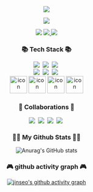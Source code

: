 <div align="center">
  
![](https://capsule-render.vercel.app/api?section=header&type=waving&color=auto&height=150&fontSize=30&animation=twinkling&text=안녕하세요%20백엔드%20개발자%20이진서입니다%20🧑‍💻)

<a href="https://github.com/hia0706"><img src="https://hits.seeyoufarm.com/api/count/incr/badge.svg?url=https%3A%2F%2Fgithub.com%2Fshia0706&count_bg=%23000000&title_bg=%23000000&icon=github.svg&icon_color=%23E7E7E7&title=GitHub&edge_flat=false)"/></a>
<p>
<a href="https://hia0706.notion.site/636304a7f548400e98b645a4f3480ff7?pvs=4" target="_blank"><img src="https://img.shields.io/badge/notion-000000?style=flat&logo=notion&logoColor=f0f0f0"/></a>
<a href="https://velog.io/@ljjs0121"><img src="https://img.shields.io/badge/velog-11B48A?style=flat-square&logo=Vimeo&logoColor=white&link=https://velog.io/@ljjs0121"/>
<a href="mailto:ljjs1215@gmail.com"><img src="https://img.shields.io/badge/Gmail-d14836?style=flat-square&logo=Gmail&logoColor=white&link=ljjs1215@gmail.com"/></a>
</p>
  
<h3>📚 Tech Stack 📚</h3>
<p>
  <img src="https://img.shields.io/badge/html5-E34F26?style=for-the-badge&logo=html5&logoColor=white">&nbsp
  <img src="https://img.shields.io/badge/css-1572B6?style=for-the-badge&logo=css3&logoColor=white">&nbsp
  <img src="https://img.shields.io/badge/oracle-F80000?style=for-the-badge&logo=oracle&logoColor=white">&nbsp
  <br>
  <img src="https://img.shields.io/badge/spring-6DB33F?style=for-the-badge&logo=spring&logoColor=white">&nbsp
  <img src="https://img.shields.io/badge/springboot-6DB33F?style=for-the-badge&logo=springboot&logoColor=white">&nbsp
  <img src="https://img.shields.io/badge/javascript-F7DF1E?style=for-the-badge&logo=javascript&logoColor=black">&nbsp
  <br>
  <img src="https://techstack-generator.vercel.app/java-icon.svg" alt="icon" width="45" height="45" />
  <img src="https://techstack-generator.vercel.app/mysql-icon.svg" alt="icon" width="45" height="45" />
  <img src="https://techstack-generator.vercel.app/docker-icon.svg" alt="icon" width="45" height="45" />
  <img src="https://techstack-generator.vercel.app/github-icon.svg" alt="icon" width="45" height="45" />
</p> 

<h3>🤝 Collaborations 🤝</h3>
<p>
  <img src="https://img.shields.io/badge/github-000000?style=for-the-badge&logo=github&logoColor=white">&nbsp 
  <img src="https://img.shields.io/badge/notion-000000?style=for-the-badge&logo=notion&logoColor=white">&nbsp
  <img src="https://img.shields.io/badge/slack-4A154B?style=for-the-badge&logo=slack&logoColor=white">&nbsp
  <img src="https://img.shields.io/badge/sourcetree-0052CC?style=for-the-badge&logo=sourcetree&logoColor=white">&nbsp 
</p>

<h3>👩‍💻 My Github Stats 👩‍💻</h3>
<div>

  ![Anurag's GitHub stats](https://github-readme-stats.vercel.app/api?username=hia0706&show_icons=true&theme=tokyonight)
  
</div>

<h3>🎮 github activity graph 🎮</h3>
<div>

  [![jinseo's github activity graph](https://github-readme-activity-graph.vercel.app/graph?username=hia0706&theme=react-dark)](https://github.com/hia0706/github-readme-activity-graph)
</div>


</div>
